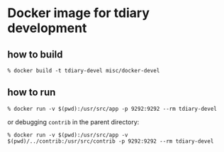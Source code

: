 # Docker image for tdiary development

## how to build

```
% docker build -t tdiary-devel misc/docker-devel
```

## how to run

```
% docker run -v $(pwd):/usr/src/app -p 9292:9292 --rm tdiary-devel
```

or debugging `contrib` in the parent directory:

```
% docker run -v $(pwd):/usr/src/app -v $(pwd)/../contrib:/usr/src/contrib -p 9292:9292 --rm tdiary-devel
```
